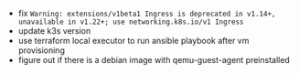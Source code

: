 - fix `Warning: extensions/v1beta1 Ingress is deprecated in v1.14+, unavailable in v1.22+; use networking.k8s.io/v1 Ingress`
- update k3s version
- use terraform local executor to run ansible playbook after vm provisioning
- figure out if there is a debian image with qemu-guest-agent preinstalled
